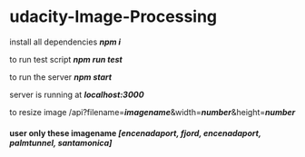 # udacity-Image-Processing

install all dependencies ___npm i___

to run test script ___npm run test___

to run the server ___npm start___

server is running at ___localhost:3000___

to resize image
/api?filename=___imagename___&width=___number___&height=___number___

#### user only these imagename ___[encenadaport, fjord, encenadaport, palmtunnel, santamonica]___
